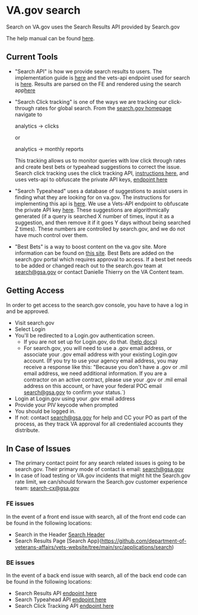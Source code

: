 # VA.gov search

Search on VA.gov uses the Search Results API provided by Search.gov

The help manual can be found [here](http://search.digitalgov.gov/manual/).

## Current Tools
- "Search API" is how we provide search results to users. The implementation guide is [here](https://search.usa.gov/sites/7378/api_instructions) and the vets-api endpoint used for search is [here](https://github.com/department-of-veterans-affairs/vets-api/blob/master/app/controllers/v0/search_controller.rb). Results are parsed on the FE and rendered using the search app[here](https://github.com/department-of-veterans-affairs/vets-website/tree/master/src/applications/search)
- "Search Click tracking" is one of the ways we are tracking our click-through rates for global search. 
    From the [search.gov homepage](https://search.usa.gov/sites/7378) navigate to 

    analytics -> clicks 
    
    or 
    
    analytics -> monthly reports 

    This tracking allows us to monitor queries with low click through rates and create best bets or typeahead suggestions to correct the issue. Search click tracking uses the click tracking API, [instructions here](https://search.usa.gov/sites/7378/click_tracking_api_instructions), and uses vets-api to obfuscate the private API keys, [endpoint here](https://github.com/department-of-veterans-affairs/vets-api/blob/master/app/controllers/v0/search_click_tracking_controller.rb)
- "Search Typeahead" uses a database of suggestions to assist users in finding what they are looking for on va.gov. The instructions for implementing this api is [here](https://search.usa.gov/sites/7378/type_ahead_api_instructions). We use a Vets-API endpoint to obfuscate the private API key [here](https://github.com/department-of-veterans-affairs/vets-api/blob/master/app/controllers/v0/search_typeahead_controller.rb). These suggestions are algorithmically generated (if a query is searched X number of times, input it as a suggestion, and then remove it if it goes Y days without being searched Z times). These numbers are controlled by search.gov, and we do not have much control over them.
- "Best Bets" is a way to boost content on the va.gov site.  More information can be found on [this site](https://search.gov/manual/best-bets.html). Best Bets are added on the search.gov portal which requires approval to access. If a best bet needs to be added or changed reach out to the search.gov team at search@gsa.gov or contact Danielle Thierry on the VA Content team.

## Getting Access
In order to get access to the search.gov console, you have to have a log in and be approved. 

* Visit search.gov
* Select Login
* You'll be redirected to a Login.gov authentication screen.
    * If you are not set up for Login.gov, do that. ([help docs](https://www.login.gov/help/get-started/create-your-account/))
    * For search.gov, you will need to use a .gov email address, or associate your .gov email address with your existing Login.gov account. (If you try to use your agency email address, you may receive a response like this: "Because you don't have a .gov or .mil email address, we need additional information. If you are a contractor on an active contract, please use your .gov or .mil email address on this account, or have your federal POC email search@gsa.gov to confirm your status.`)
* Login at Login.gov using your .gov email address
* Provide your PIV keycode when prompted
* You should be logged in.
* If not: contact search@gsa.gov for help and CC your PO as part of the process, as they track VA approval for all credentialed accounts they distribute.

## In Case of Issues
- The primary contact point for any search related issues is going to be search.gov. Their primary mode of contact is email: search@gsa.gov
- In case of load testing or VA.gov incidents that might hit the Search.gov rate limit, we can/should forwarn the Search.gov customer experience team: search-cx@gsa.gov

### FE issues
In the event of a front end issue with search, all of the front end code can be found in the following locations:
- Search in the Header
[Search Header](https://github.com/department-of-veterans-affairs/vets-website/blob/main/src/platform/site-wide/user-nav/components/SearchMenu.jsx)
- Search Results Page
[Search App}(https://github.com/department-of-veterans-affairs/vets-website/tree/main/src/applications/search)

### BE issues
In the event of a back end issue with search, all of the back end code can be found in the following locations:
- Search Results API
[endpoint here](https://github.com/department-of-veterans-affairs/vets-api/blob/master/app/controllers/v0/search_controller.rb)
- Search Typeahead API
[endpoint here](https://github.com/department-of-veterans-affairs/vets-api/blob/master/app/controllers/v0/search_typeahead_controller.rb)
- Search Click Tracking API
[endpoint here](https://github.com/department-of-veterans-affairs/vets-api/blob/master/app/controllers/v0/search_click_tracking_controller.rb)

